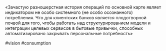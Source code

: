 
«Зачастую разношерстная история операций по основной карте являет индикатором не особо системного (не особо осознанного) потребления. Что для клиентских банков является плодотворной почвой для того, чтобы работать над структурированием модели и интеграции целевых сервисов в бытовые привычки, способных автоматизировано закрывать персональные потребность»

#vision #consumption 
